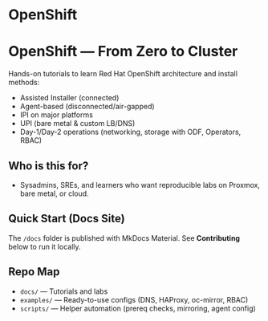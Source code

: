 # OpenShift
# OpenShift — From Zero to Cluster

Hands-on tutorials to learn Red Hat OpenShift architecture and install methods:
- Assisted Installer (connected)
- Agent-based (disconnected/air-gapped)
- IPI on major platforms
- UPI (bare metal & custom LB/DNS)
- Day-1/Day-2 operations (networking, storage with ODF, Operators, RBAC)

## Who is this for?
- Sysadmins, SREs, and learners who want reproducible labs on Proxmox, bare metal, or cloud.

## Quick Start (Docs Site)
The `/docs` folder is published with MkDocs Material. See **Contributing** below to run it locally.

## Repo Map
- `docs/` — Tutorials and labs
- `examples/` — Ready-to-use configs (DNS, HAProxy, oc-mirror, RBAC)
- `scripts/` — Helper automation (prereq checks, mirroring, agent config)
